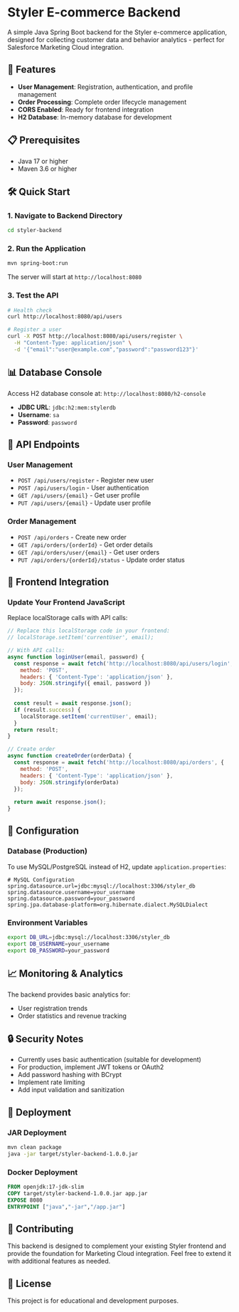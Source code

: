 # Styler E-commerce Backend

A simple Java Spring Boot backend for the Styler e-commerce application, designed for collecting customer data and behavior analytics - perfect for Salesforce Marketing Cloud integration.

## 🚀 Features

- **User Management**: Registration, authentication, and profile management
- **Order Processing**: Complete order lifecycle management
- **CORS Enabled**: Ready for frontend integration
- **H2 Database**: In-memory database for development

## 📋 Prerequisites

- Java 17 or higher
- Maven 3.6 or higher

## 🛠 Quick Start

### 1. Navigate to Backend Directory
```bash
cd styler-backend
```

### 2. Run the Application
```bash
mvn spring-boot:run
```

The server will start at `http://localhost:8080`

### 3. Test the API
```bash
# Health check
curl http://localhost:8080/api/users

# Register a user
curl -X POST http://localhost:8080/api/users/register \
  -H "Content-Type: application/json" \
  -d '{"email":"user@example.com","password":"password123"}'
```

## 📊 Database Console

Access H2 database console at: `http://localhost:8080/h2-console`

- **JDBC URL**: `jdbc:h2:mem:stylerdb`
- **Username**: `sa`
- **Password**: `password`

## 🔌 API Endpoints

### User Management
- `POST /api/users/register` - Register new user
- `POST /api/users/login` - User authentication
- `GET /api/users/{email}` - Get user profile
- `PUT /api/users/{email}` - Update user profile

### Order Management
- `POST /api/orders` - Create new order
- `GET /api/orders/{orderId}` - Get order details
- `GET /api/orders/user/{email}` - Get user orders
- `PUT /api/orders/{orderId}/status` - Update order status

## 📱 Frontend Integration

### Update Your Frontend JavaScript

Replace localStorage calls with API calls:

```javascript
// Replace this localStorage code in your frontend:
// localStorage.setItem('currentUser', email);

// With API calls:
async function loginUser(email, password) {
  const response = await fetch('http://localhost:8080/api/users/login', {
    method: 'POST',
    headers: { 'Content-Type': 'application/json' },
    body: JSON.stringify({ email, password })
  });
  
  const result = await response.json();
  if (result.success) {
    localStorage.setItem('currentUser', email);
  }
  return result;
}

// Create order
async function createOrder(orderData) {
  const response = await fetch('http://localhost:8080/api/orders', {
    method: 'POST',
    headers: { 'Content-Type': 'application/json' },
    body: JSON.stringify(orderData)
  });
  
  return await response.json();
}
```

## 🔧 Configuration

### Database (Production)
To use MySQL/PostgreSQL instead of H2, update `application.properties`:

```properties
# MySQL Configuration
spring.datasource.url=jdbc:mysql://localhost:3306/styler_db
spring.datasource.username=your_username
spring.datasource.password=your_password
spring.jpa.database-platform=org.hibernate.dialect.MySQLDialect
```

### Environment Variables
```bash
export DB_URL=jdbc:mysql://localhost:3306/styler_db
export DB_USERNAME=your_username
export DB_PASSWORD=your_password
```

## 📈 Monitoring & Analytics

The backend provides basic analytics for:
- User registration trends
- Order statistics and revenue tracking

## 🔒 Security Notes

- Currently uses basic authentication (suitable for development)
- For production, implement JWT tokens or OAuth2
- Add password hashing with BCrypt
- Implement rate limiting
- Add input validation and sanitization

## 🚀 Deployment

### JAR Deployment
```bash
mvn clean package
java -jar target/styler-backend-1.0.0.jar
```

### Docker Deployment
```dockerfile
FROM openjdk:17-jdk-slim
COPY target/styler-backend-1.0.0.jar app.jar
EXPOSE 8080
ENTRYPOINT ["java","-jar","/app.jar"]
```

## 🤝 Contributing

This backend is designed to complement your existing Styler frontend and provide the foundation for Marketing Cloud integration. Feel free to extend it with additional features as needed.

## 📝 License

This project is for educational and development purposes.